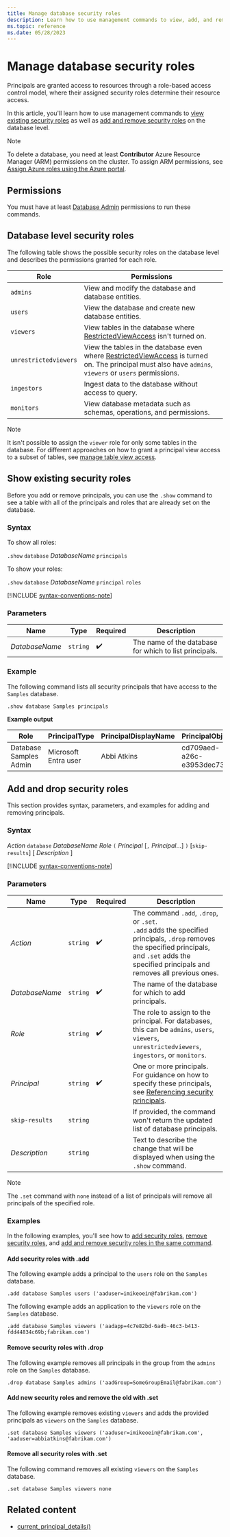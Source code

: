 ```yaml
---
title: Manage database security roles
description: Learn how to use management commands to view, add, and remove security roles on a database level.
ms.topic: reference
ms.date: 05/28/2023
---
```


# Manage database security roles

Principals are granted access to resources through a role-based access control model, where their assigned security roles determine their resource access.

In this article, you'll learn how to use management commands to [view existing security roles](#show-existing-security-roles) as well as [add and remove security roles](#add-and-drop-security-roles) on the database level.

> [!NOTE]
> To delete a database, you need at least **Contributor** Azure Resource Manager (ARM) permissions on the cluster. To assign ARM permissions, see [Assign Azure roles using the Azure portal](/azure/role-based-access-control/role-assignments-portal).

## Permissions

You must have at least [Database Admin](../access-control/role-based-access-control.md) permissions to run these commands.

## Database level security roles

The following table shows the possible security roles on the database level and describes the permissions granted for each role.

|Role|Permissions|
|--|--|
|`admins` | View and modify the database and database entities.|
|`users` | View the database and create new database entities.|
|`viewers` | View tables in the database where [RestrictedViewAccess](restricted-view-access-policy.md) isn't turned on.|
|`unrestrictedviewers`| View the tables in the database even where [RestrictedViewAccess](restricted-view-access-policy.md) is turned on. The principal must also have `admins`, `viewers` or `users` permissions. |
|`ingestors` | Ingest data to the database without access to query. |
|`monitors` | View database metadata such as schemas, operations, and permissions.|

> [!NOTE]
> It isn't possible to assign the `viewer` role for only some tables in the database. For different approaches on how to grant a principal view access to a subset of tables, see [manage table view access](manage-table-view-access.md).

## Show existing security roles

Before you add or remove principals, you can use the `.show` command to see a table with all of the principals and roles that are already set on the database.

### Syntax

To show all roles:

`.show` `database` *DatabaseName* `principals`

To show your roles:

`.show` `database` *DatabaseName* `principal` `roles`

[!INCLUDE [syntax-conventions-note](../includes/syntax-conventions-note.md)]

### Parameters

|Name|Type|Required|Description|
|--|--|--|--|
| *DatabaseName* | `string` |  :heavy_check_mark: | The name of the database for which to list principals.|

### Example

The following command lists all security principals that have access to the `Samples` database.

```kusto
.show database Samples principals
```

**Example output**

|Role |PrincipalType |PrincipalDisplayName |PrincipalObjectId |PrincipalFQN|
|---|---|---|---|---|
|Database Samples Admin |Microsoft Entra user |Abbi Atkins |cd709aed-a26c-e3953dec735e |aaduser=abbiatkins@fabrikam.com|

## Add and drop security roles

This section provides syntax, parameters, and examples for adding and removing principals.

### Syntax

*Action* `database` *DatabaseName* *Role* `(` *Principal* [`,` *Principal*...] `)` [`skip-results`] [ *Description* ]

[!INCLUDE [syntax-conventions-note](../includes/syntax-conventions-note.md)]

### Parameters

|Name|Type|Required|Description|
|--|--|--|--|
| *Action* | `string` |  :heavy_check_mark: | The command `.add`, `.drop`, or `.set`.<br/>`.add` adds the specified principals, `.drop` removes the specified principals, and `.set` adds the specified principals and removes all previous ones.|
| *DatabaseName* | `string` |  :heavy_check_mark: | The name of the database for which to add principals.|
| *Role* | `string` |  :heavy_check_mark: | The role to assign to the principal. For databases, this can be `admins`, `users`, `viewers`, `unrestrictedviewers`, `ingestors`, or `monitors`.|
| *Principal* | `string` |  :heavy_check_mark: | One or more principals. For guidance on how to specify these principals, see [Referencing security principals](reference-security-principals.md).|
| `skip-results` | `string` | | If provided, the command won't return the updated list of database principals.|
| *Description* | `string` | | Text to describe the change that will be displayed when using the `.show` command.|

> [!NOTE]
> The `.set` command with `none` instead of a list of principals will remove all principals of the specified role.

### Examples

In the following examples, you'll see how to [add security roles](#add-security-roles-with-add), [remove security roles](#remove-security-roles-with-drop), and [add and remove security roles in the same command](#add-new-security-roles-and-remove-the-old-with-set).

#### Add security roles with .add

The following example adds a principal to the `users` role on the `Samples` database.

```kusto
.add database Samples users ('aaduser=imikeoein@fabrikam.com')
```

The following example adds an application to the `viewers` role on the `Samples` database.

```kusto
.add database Samples viewers ('aadapp=4c7e82bd-6adb-46c3-b413-fdd44834c69b;fabrikam.com')
```

#### Remove security roles with .drop

The following example removes all principals in the group from the `admins` role on the `Samples` database.

```kusto
.drop database Samples admins ('aadGroup=SomeGroupEmail@fabrikam.com')
```

#### Add new security roles and remove the old with .set

The following example removes existing `viewers` and adds the provided principals as `viewers` on the `Samples` database.

```kusto
.set database Samples viewers ('aaduser=imikeoein@fabrikam.com', 'aaduser=abbiatkins@fabrikam.com')
```

#### Remove all security roles with .set

The following command removes all existing `viewers` on the `Samples` database.

```kusto
.set database Samples viewers none
```

## Related content

* [current_principal_details()](../query/current-principal-details-function.md)
